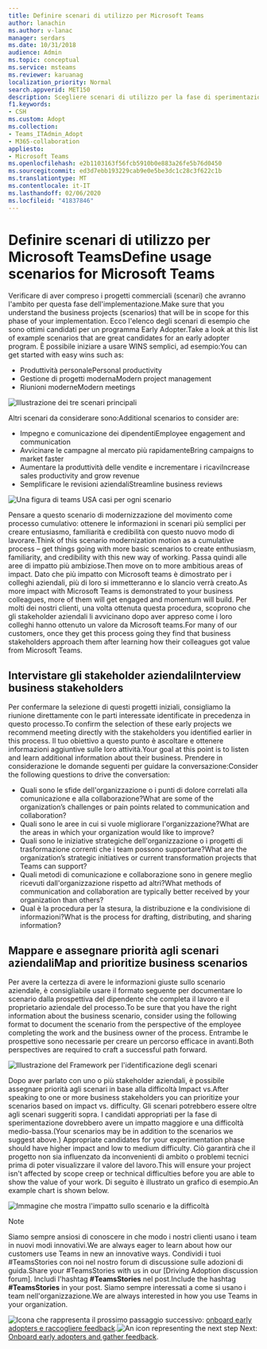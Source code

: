 ```yaml
---
title: Definire scenari di utilizzo per Microsoft Teams
author: lanachin
ms.author: v-lanac
manager: serdars
ms.date: 10/31/2018
audience: Admin
ms.topic: conceptual
ms.service: msteams
ms.reviewer: karuanag
localization_priority: Normal
search.appverid: MET150
description: Scegliere scenari di utilizzo per la fase di sperimentazione dell'adozione di team.
f1.keywords:
- CSH
ms.custom: Adopt
ms.collection:
- Teams_ITAdmin_Adopt
- M365-collaboration
appliesto:
- Microsoft Teams
ms.openlocfilehash: e2b1103163f56fcb5910b0e883a26fe5b76d0450
ms.sourcegitcommit: ed3d7ebb193229cab9e0e5be3dc1c28c3f622c1b
ms.translationtype: MT
ms.contentlocale: it-IT
ms.lasthandoff: 02/06/2020
ms.locfileid: "41837846"
---
```

# <a name="define-usage-scenarios-for-microsoft-teams"></a><span data-ttu-id="0d4f4-103">Definire scenari di utilizzo per Microsoft Teams</span><span class="sxs-lookup"><span data-stu-id="0d4f4-103">Define usage scenarios for Microsoft Teams</span></span>

<span data-ttu-id="0d4f4-104">Verificare di aver compreso i progetti commerciali (scenari) che avranno l'ambito per questa fase dell'implementazione.</span><span class="sxs-lookup"><span data-stu-id="0d4f4-104">Make sure that you understand the business projects (scenarios) that will be in scope for this phase of your implementation.</span></span> <span data-ttu-id="0d4f4-105">Ecco l'elenco degli scenari di esempio che sono ottimi candidati per un programma Early Adopter.</span><span class="sxs-lookup"><span data-stu-id="0d4f4-105">Take a look at this list of example scenarios that are great candidates for an early adopter program.</span></span> <span data-ttu-id="0d4f4-106">È possibile iniziare a usare WINS semplici, ad esempio:</span><span class="sxs-lookup"><span data-stu-id="0d4f4-106">You can get started with easy wins such as:</span></span>

- <span data-ttu-id="0d4f4-107">Produttività personale</span><span class="sxs-lookup"><span data-stu-id="0d4f4-107">Personal productivity</span></span>
- <span data-ttu-id="0d4f4-108">Gestione di progetti moderna</span><span class="sxs-lookup"><span data-stu-id="0d4f4-108">Modern project management</span></span>
- <span data-ttu-id="0d4f4-109">Riunioni moderne</span><span class="sxs-lookup"><span data-stu-id="0d4f4-109">Modern meetings</span></span>

![Illustrazione dei tre scenari principali](media/teams-adoption-modernizing-core-scenarios.png)

<span data-ttu-id="0d4f4-111">Altri scenari da considerare sono:</span><span class="sxs-lookup"><span data-stu-id="0d4f4-111">Additional scenarios to consider are:</span></span>

- <span data-ttu-id="0d4f4-112">Impegno e comunicazione dei dipendenti</span><span class="sxs-lookup"><span data-stu-id="0d4f4-112">Employee engagement and communication</span></span>
- <span data-ttu-id="0d4f4-113">Avvicinare le campagne al mercato più rapidamente</span><span class="sxs-lookup"><span data-stu-id="0d4f4-113">Bring campaigns to market faster</span></span>
- <span data-ttu-id="0d4f4-114">Aumentare la produttività delle vendite e incrementare i ricavi</span><span class="sxs-lookup"><span data-stu-id="0d4f4-114">Increase sales productivity and grow revenue</span></span>
- <span data-ttu-id="0d4f4-115">Semplificare le revisioni aziendali</span><span class="sxs-lookup"><span data-stu-id="0d4f4-115">Streamline business reviews</span></span>

![Una figura di teams USA casi per ogni scenario](media/teams-adoption-use-cases.png)

<span data-ttu-id="0d4f4-117">Pensare a questo scenario di modernizzazione del movimento come processo cumulativo: ottenere le informazioni in scenari più semplici per creare entusiasmo, familiarità e credibilità con questo nuovo modo di lavorare.</span><span class="sxs-lookup"><span data-stu-id="0d4f4-117">Think of this scenario modernization motion as a cumulative process – get things going with more basic scenarios to create enthusiasm, familiarity, and credibility with this new way of working.</span></span> <span data-ttu-id="0d4f4-118">Passa quindi alle aree di impatto più ambiziose.</span><span class="sxs-lookup"><span data-stu-id="0d4f4-118">Then move on to more ambitious areas of impact.</span></span> <span data-ttu-id="0d4f4-119">Dato che più impatto con Microsoft teams è dimostrato per i colleghi aziendali, più di loro si immetteranno e lo slancio verrà creato.</span><span class="sxs-lookup"><span data-stu-id="0d4f4-119">As more impact with Microsoft Teams is demonstrated to your business colleagues, more of them will get engaged and momentum will build.</span></span> <span data-ttu-id="0d4f4-120">Per molti dei nostri clienti, una volta ottenuta questa procedura, scoprono che gli stakeholder aziendali li avvicinano dopo aver appreso come i loro colleghi hanno ottenuto un valore da Microsoft teams.</span><span class="sxs-lookup"><span data-stu-id="0d4f4-120">For many of our customers, once they get this process going they find that business stakeholders approach them after learning how their colleagues got value from Microsoft Teams.</span></span>

## <a name="interview-business-stakeholders"></a><span data-ttu-id="0d4f4-121">Intervistare gli stakeholder aziendali</span><span class="sxs-lookup"><span data-stu-id="0d4f4-121">Interview business stakeholders</span></span>

<span data-ttu-id="0d4f4-122">Per confermare la selezione di questi progetti iniziali, consigliamo la riunione direttamente con le parti interessate identificate in precedenza in questo processo.</span><span class="sxs-lookup"><span data-stu-id="0d4f4-122">To confirm the selection of these early projects we recommend meeting directly with the stakeholders you identified earlier in this process.</span></span> <span data-ttu-id="0d4f4-123">Il tuo obiettivo a questo punto è ascoltare e ottenere informazioni aggiuntive sulle loro attività.</span><span class="sxs-lookup"><span data-stu-id="0d4f4-123">Your goal at this point is to listen and learn additional information about their business.</span></span> <span data-ttu-id="0d4f4-124">Prendere in considerazione le domande seguenti per guidare la conversazione:</span><span class="sxs-lookup"><span data-stu-id="0d4f4-124">Consider the following questions to drive the conversation:</span></span>

- <span data-ttu-id="0d4f4-125">Quali sono le sfide dell'organizzazione o i punti di dolore correlati alla comunicazione e alla collaborazione?</span><span class="sxs-lookup"><span data-stu-id="0d4f4-125">What are some of the organization’s challenges or pain points related to communication and collaboration?</span></span>
- <span data-ttu-id="0d4f4-126">Quali sono le aree in cui si vuole migliorare l'organizzazione?</span><span class="sxs-lookup"><span data-stu-id="0d4f4-126">What are the areas in which your organization would like to improve?</span></span>
- <span data-ttu-id="0d4f4-127">Quali sono le iniziative strategiche dell'organizzazione o i progetti di trasformazione correnti che i team possono supportare?</span><span class="sxs-lookup"><span data-stu-id="0d4f4-127">What are the organization’s strategic initiatives or current transformation projects that Teams can support?</span></span>
- <span data-ttu-id="0d4f4-128">Quali metodi di comunicazione e collaborazione sono in genere meglio ricevuti dall'organizzazione rispetto ad altri?</span><span class="sxs-lookup"><span data-stu-id="0d4f4-128">What methods of communication and collaboration are typically better received by your organization than others?</span></span>
- <span data-ttu-id="0d4f4-129">Qual è la procedura per la stesura, la distribuzione e la condivisione di informazioni?</span><span class="sxs-lookup"><span data-stu-id="0d4f4-129">What is the process for drafting, distributing, and sharing information?</span></span>

## <a name="map-and-prioritize-business-scenarios"></a><span data-ttu-id="0d4f4-130">Mappare e assegnare priorità agli scenari aziendali</span><span class="sxs-lookup"><span data-stu-id="0d4f4-130">Map and prioritize business scenarios</span></span>

<span data-ttu-id="0d4f4-131">Per avere la certezza di avere le informazioni giuste sullo scenario aziendale, è consigliabile usare il formato seguente per documentare lo scenario dalla prospettiva del dipendente che completa il lavoro e il proprietario aziendale del processo.</span><span class="sxs-lookup"><span data-stu-id="0d4f4-131">To be sure that you have the right information about the business scenario, consider using the following format to document the scenario from the perspective of the employee completing the work and the business owner of the process.</span></span> <span data-ttu-id="0d4f4-132">Entrambe le prospettive sono necessarie per creare un percorso efficace in avanti.</span><span class="sxs-lookup"><span data-stu-id="0d4f4-132">Both perspectives are required to craft a successful path forward.</span></span>

![Illustrazione del Framework per l'identificazione degli scenari](media/teams-adoption-identify-scenarios.png)

<span data-ttu-id="0d4f4-134">Dopo aver parlato con uno o più stakeholder aziendali, è possibile assegnare priorità agli scenari in base alla difficoltà Impact vs.</span><span class="sxs-lookup"><span data-stu-id="0d4f4-134">After speaking to one or more business stakeholders you can prioritize your scenarios based on impact vs. difficulty.</span></span> <span data-ttu-id="0d4f4-135">Gli scenari potrebbero essere oltre agli scenari suggeriti sopra. I candidati appropriati per la fase di sperimentazione dovrebbero avere un impatto maggiore e una difficoltà medio-bassa.</span><span class="sxs-lookup"><span data-stu-id="0d4f4-135">(Your scenarios may be in addition to the scenarios we suggest above.) Appropriate candidates for your experimentation phase should have higher impact and low to medium difficulty.</span></span> <span data-ttu-id="0d4f4-136">Ciò garantirà che il progetto non sia influenzato da inconvenienti di ambito o problemi tecnici prima di poter visualizzare il valore del lavoro.</span><span class="sxs-lookup"><span data-stu-id="0d4f4-136">This will ensure your project isn't affected by scope creep or technical difficulties before you are able to show the value of your work.</span></span> <span data-ttu-id="0d4f4-137">Di seguito è illustrato un grafico di esempio.</span><span class="sxs-lookup"><span data-stu-id="0d4f4-137">An example chart is shown below.</span></span>

![Immagine che mostra l'impatto sullo scenario e la difficoltà](media/teams-adoption-impact-difficulty.png)

> [!Note]
> <span data-ttu-id="0d4f4-139">Siamo sempre ansiosi di conoscere in che modo i nostri clienti usano i team in nuovi modi innovativi.</span><span class="sxs-lookup"><span data-stu-id="0d4f4-139">We are always eager to learn about how our customers use Teams in new an innovative ways.</span></span> <span data-ttu-id="0d4f4-140">Condividi i tuoi #TeamsStories con noi nel nostro forum di discussione sulle adozioni di guida.</span><span class="sxs-lookup"><span data-stu-id="0d4f4-140">Share your #TeamsStories with us in our [Driving Adoption discussion forum].</span></span> <span data-ttu-id="0d4f4-141">Includi l'hashtag **#TeamsStories** nel post.</span><span class="sxs-lookup"><span data-stu-id="0d4f4-141">Include the hashtag **#TeamsStories** in your post.</span></span> <span data-ttu-id="0d4f4-142">Siamo sempre interessati a come si usano i team nell'organizzazione.</span><span class="sxs-lookup"><span data-stu-id="0d4f4-142">We are always interested in how you use Teams in your organization.</span></span>

<span data-ttu-id="0d4f4-143">![Icona che rappresenta il prossimo passaggio](media/teams-adoption-next-icon.png) successivo: [onboard early adopters e raccogliere feedback](teams-adoption-onboard-early-adopters.md).</span><span class="sxs-lookup"><span data-stu-id="0d4f4-143">![An icon representing the next step](media/teams-adoption-next-icon.png) Next: [Onboard early adopters and gather feedback](teams-adoption-onboard-early-adopters.md).</span></span>
